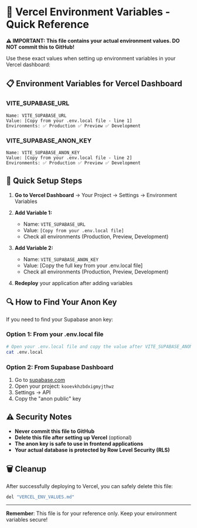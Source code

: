 # 🔑 Vercel Environment Variables - Quick Reference

**⚠️ IMPORTANT: This file contains your actual environment values. DO NOT commit this to GitHub!**

Use these exact values when setting up environment variables in your Vercel dashboard:

## 📋 Environment Variables for Vercel Dashboard

### VITE_SUPABASE_URL
```
Name: VITE_SUPABASE_URL
Value: [Copy from your .env.local file - line 1]
Environments: ✅ Production ✅ Preview ✅ Development
```

### VITE_SUPABASE_ANON_KEY
```
Name: VITE_SUPABASE_ANON_KEY
Value: [Copy from your .env.local file - line 2]
Environments: ✅ Production ✅ Preview ✅ Development
```

## 🚀 Quick Setup Steps

1. **Go to Vercel Dashboard** → Your Project → Settings → Environment Variables

2. **Add Variable 1:**
   - Name: `VITE_SUPABASE_URL`
   - Value: `[Copy from your .env.local file]`
   - Check all environments (Production, Preview, Development)

3. **Add Variable 2:**
   - Name: `VITE_SUPABASE_ANON_KEY`
   - Value: [Copy the full key from your .env.local file]
   - Check all environments (Production, Preview, Development)

4. **Redeploy** your application after adding variables

## 🔍 How to Find Your Anon Key

If you need to find your Supabase anon key:

### Option 1: From your .env.local file
```bash
# Open your .env.local file and copy the value after VITE_SUPABASE_ANON_KEY=
cat .env.local
```

### Option 2: From Supabase Dashboard
1. Go to [supabase.com](https://supabase.com)
2. Open your project: `kooevkhzbdxigmyjthwz`
3. Settings → API
4. Copy the "anon public" key

## ⚠️ Security Notes

- **Never commit this file to GitHub**
- **Delete this file after setting up Vercel** (optional)
- **The anon key is safe to use in frontend applications**
- **Your actual database is protected by Row Level Security (RLS)**

## 🗑️ Cleanup

After successfully deploying to Vercel, you can safely delete this file:
```bash
del "VERCEL_ENV_VALUES.md"
```

---

**Remember**: This file is for your reference only. Keep your environment variables secure!